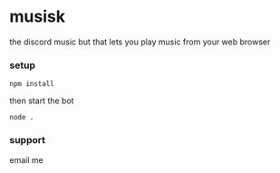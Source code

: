 # musisk
the discord music but that lets you play music from your web browser 

### setup

```
npm install
```
then start the bot 
```
node .
```

### support 
email me

